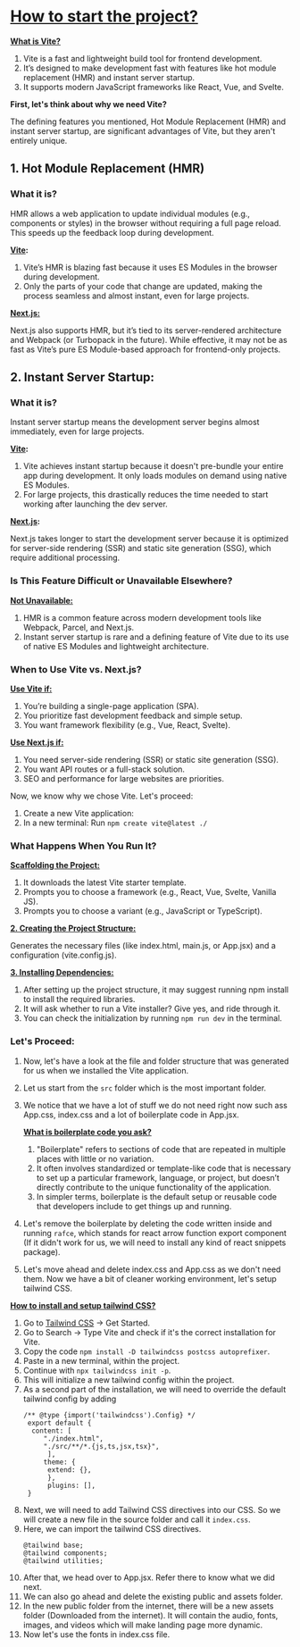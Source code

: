 # <u> How to start the project? </u>

**<u>What is Vite?</u>**

1.  Vite is a fast and lightweight build tool for frontend development.
2. It’s designed to make development fast with features like hot module replacement (HMR) and instant server startup.
3.  It supports modern JavaScript frameworks like React, Vue, and Svelte.

**First, let's think about why we need Vite?**

The defining features you mentioned, Hot Module Replacement (HMR) and instant server startup, are significant advantages of Vite, but they aren't entirely unique.

## 1. Hot Module Replacement (HMR)
### What it is?
HMR allows a web application to update individual modules (e.g., components or styles) in the browser without requiring a full page reload. This speeds up the feedback loop during development.

**<u>Vite</u>:**
1. Vite’s HMR is blazing fast because it uses ES Modules in the browser during development.
2. Only the parts of your code that change are updated, making the process seamless and almost instant, even for large projects.

**<u>Next.js:</u>**

Next.js also supports HMR, but it’s tied to its server-rendered architecture and Webpack (or Turbopack in the future). While effective, it may not be as fast as Vite’s pure ES Module-based approach for frontend-only projects.

## 2. Instant Server Startup:

### What it is?
Instant server startup means the development server begins almost immediately, even for large projects.

**<u>Vite</u>:**
1. Vite achieves instant startup because it doesn't pre-bundle your entire app during development. It only loads modules on demand using native ES Modules.
2. For large projects, this drastically reduces the time needed to start working after launching the dev server.

**<u>Next.js</u>:**

Next.js takes longer to start the development server because it is optimized for server-side rendering (SSR) and static site generation (SSG), which require additional processing.

### Is This Feature Difficult or Unavailable Elsewhere?
**<u>Not Unavailable:</u>**
1. HMR is a common feature across modern development tools like Webpack, Parcel, and Next.js.
2. Instant server startup is rare and a defining feature of Vite due to its use of native ES Modules and lightweight architecture.

### When to Use Vite vs. Next.js?
**<u>Use Vite if:</u>**

1. You’re building a single-page application (SPA).
2. You prioritize fast development feedback and simple setup.
3. You want framework flexibility (e.g., Vue, React, Svelte).

**<u>Use Next.js if:</u>**
1. You need server-side rendering (SSR) or static site generation (SSG).
2. You want API routes or a full-stack solution.
3. SEO and performance for large websites are priorities.

Now, we know why we chose Vite. Let's proceed:

1. Create a new Vite application:
2. In a new terminal: Run `npm create vite@latest ./`

### What Happens When You Run It?
**<u>Scaffolding the Project:</u>**

1. It downloads the latest Vite starter template.
2. Prompts you to choose a framework (e.g., React, Vue, Svelte, Vanilla JS).
3. Prompts you to choose a variant (e.g., JavaScript or TypeScript).

**<u>2. Creating the Project Structure:</u>**

Generates the necessary files (like index.html, main.js, or App.jsx) and a configuration (vite.config.js).

**<u>3. Installing Dependencies:</u>**
1. After setting up the project structure, it may suggest running npm install to install the required libraries.
2. It will ask whether to run a Vite installer? Give yes, and ride through it.
3. You can check the initialization by running `npm run dev` in the terminal.

### Let's Proceed:

1. Now, let's have a look at the file and folder structure that was generated for us when we installed the Vite application. 
2. Let us start from the `src` folder which is the most important folder. 
3. We notice that we have a lot of stuff we do not need right now such ass App.css, index.css and a lot of boilerplate code in App.jsx.

    **<u>What is boilerplate code you ask?</u>**
    1. "Boilerplate" refers to sections of code that are repeated in multiple places with little or no variation. 
    2. It often involves standardized or template-like code that is necessary to set up a particular framework, language, or project, but doesn’t directly contribute to the unique functionality of the application.
    3. In simpler terms, boilerplate is the default setup or reusable code that developers include to get things up and running.
 4. Let's remove the boilerplate by deleting the code written inside and running `rafce`, which stands for react arrow function export component (If it didn't work for us, we will need to install any kind of react snippets package).
 5. Let's move ahead and delete index.css and App.css as we don't need them. Now we have a bit of cleaner working environment, let's setup tailwind CSS.

**<u>How to install and setup tailwind CSS?</u>**
1. Go to [Tailwind CSS](https://www.tailwindcss.com) -> Get Started.
2. Go to Search -> Type Vite and check if it's the correct installation for Vite.
3. Copy the code `npm install -D tailwindcss postcss autoprefixer`.
4. Paste in a new terminal, within the project.
5. Continue with `npx tailwindcss init -p`.
6. This will initialize a new tailwind config within the project. 
7. As a second part of the installation, we will need to override the default tailwind config by adding 
   ```
   /** @type {import('tailwindcss').Config} */
    export default {
     content: [
        "./index.html",
        "./src/**/*.{js,ts,jsx,tsx}",
         ],
        theme: {
         extend: {},
         },
         plugins: [],
    }
    ```
8. Next, we will need to add Tailwind CSS directives into our CSS. So we will create a new file in the source folder and call it `index.css`.
9. Here, we can import the tailwind CSS directives.
    ```
    @tailwind base;
    @tailwind components;
    @tailwind utilities;
    ```
10. After that, we head over to App.jsx. Refer there to know what we did next.
11. We can also go ahead and delete the existing public and assets folder.
12. In the new public folder from the internet, there will be a new assets folder (Downloaded from the internet). It will contain the audio, fonts, images, and videos which will make landing page more dynamic.
13. Now let's use the fonts in index.css file.